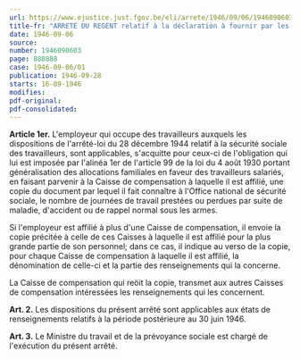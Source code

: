```yaml
---
url: https://www.ejustice.just.fgov.be/eli/arrete/1946/09/06/1946090603/justel
title-fr: "ARRETE DU REGENT relatif à la déclaration à fournir par les employeurs assujettis à la sécurité sociale des travailleurs, à leur Caisse de compensation pour allocations familiales pour le calcul des cotisations prévues par la loi du 4 août 1930."
date: 1946-09-06
source:
number: 1946090603
page: 888888
case: 1946-09-06/01
publication: 1946-09-28
starts: 16-09-1946
modifies:
pdf-original:
pdf-consolidated:
---
```


**Article 1er.** L'employeur qui occupe des travailleurs auxquels les dispositions de l'arrêté-loi du 28 décembre 1944 relatif à la sécurité sociale des travailleurs, sont applicables, s'acquitte pour ceux-ci de l'obligation qui lui est imposée par l'alinéa 1er de l'article 99 de la loi du 4 août 1930 portant généralisation des allocations familiales en faveur des travailleurs salariés, en faisant parvenir à la Caisse de compensation à laquelle il est affilié, une copie du document par lequel il fait connaître à l'Office national de sécurité sociale, le nombre de journées de travail prestées ou perdues par suite de maladie, d'accident ou de rappel normal sous les armes.

Si l'employeur est affilié à plus d'une Caisse de compensation, il envoie la copie précitée à celle de ces Caisses à laquelle il est affilié pour la plus grande partie de son personnel; dans ce cas, il indique au verso de la copie, pour chaque Caisse de compensation à laquelle il est affilié, la dénomination de celle-ci et la partie des renseignements qui la concerne.

La Caisse de compensation qui reöit la copie, transmet aux autres Caisses de compensation intéressées les renseignements qui les concernent.

**Art. 2.** Les dispositions du présent arrêté sont applicables aux états de renseignements relatifs à la période postérieure au 30 juin 1946.

**Art. 3.** Le Ministre du travail et de la prévoyance sociale est chargé de l'exécution du présent arrêté.
